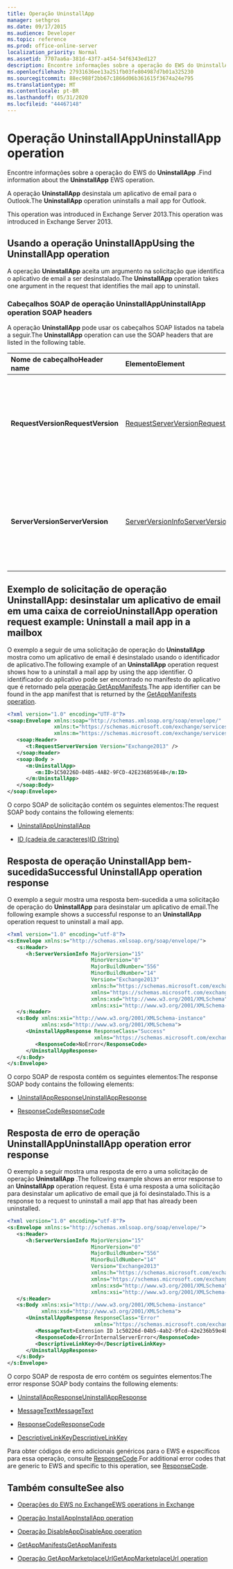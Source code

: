 ```yaml
---
title: Operação UninstallApp
manager: sethgros
ms.date: 09/17/2015
ms.audience: Developer
ms.topic: reference
ms.prod: office-online-server
localization_priority: Normal
ms.assetid: 7707aa6a-381d-43f7-a454-54f6343ed127
description: Encontre informações sobre a operação do EWS do UninstallApp.
ms.openlocfilehash: 27931636ee13a251fb03fe804987d7b01a325230
ms.sourcegitcommit: 88ec988f2bb67c1866d06b361615f3674a24e795
ms.translationtype: MT
ms.contentlocale: pt-BR
ms.lasthandoff: 05/31/2020
ms.locfileid: "44467148"
---
```

# <a name="uninstallapp-operation"></a><span data-ttu-id="a19cf-103">Operação UninstallApp</span><span class="sxs-lookup"><span data-stu-id="a19cf-103">UninstallApp operation</span></span>

<span data-ttu-id="a19cf-104">Encontre informações sobre a operação do EWS do **UninstallApp** .</span><span class="sxs-lookup"><span data-stu-id="a19cf-104">Find information about the **UninstallApp** EWS operation.</span></span> 
  
<span data-ttu-id="a19cf-105">A operação **UninstallApp** desinstala um aplicativo de email para o Outlook.</span><span class="sxs-lookup"><span data-stu-id="a19cf-105">The **UninstallApp** operation uninstalls a mail app for Outlook.</span></span> 
  
<span data-ttu-id="a19cf-106">This operation was introduced in Exchange Server 2013.</span><span class="sxs-lookup"><span data-stu-id="a19cf-106">This operation was introduced in Exchange Server 2013.</span></span>
  
## <a name="using-the-uninstallapp-operation"></a><span data-ttu-id="a19cf-107">Usando a operação UninstallApp</span><span class="sxs-lookup"><span data-stu-id="a19cf-107">Using the UninstallApp operation</span></span>

<span data-ttu-id="a19cf-108">A operação **UninstallApp** aceita um argumento na solicitação que identifica o aplicativo de email a ser desinstalado.</span><span class="sxs-lookup"><span data-stu-id="a19cf-108">The **UninstallApp** operation takes one argument in the request that identifies the mail app to uninstall.</span></span> 
  
### <a name="uninstallapp-operation-soap-headers"></a><span data-ttu-id="a19cf-109">Cabeçalhos SOAP de operação UninstallApp</span><span class="sxs-lookup"><span data-stu-id="a19cf-109">UninstallApp operation SOAP headers</span></span>

<span data-ttu-id="a19cf-110">A operação **UninstallApp** pode usar os cabeçalhos SOAP listados na tabela a seguir.</span><span class="sxs-lookup"><span data-stu-id="a19cf-110">The **UninstallApp** operation can use the SOAP headers that are listed in the following table.</span></span> 
  
|<span data-ttu-id="a19cf-111">**Nome de cabeçalho**</span><span class="sxs-lookup"><span data-stu-id="a19cf-111">**Header name**</span></span>|<span data-ttu-id="a19cf-112">**Elemento**</span><span class="sxs-lookup"><span data-stu-id="a19cf-112">**Element**</span></span>|<span data-ttu-id="a19cf-113">**Descrição**</span><span class="sxs-lookup"><span data-stu-id="a19cf-113">**Description**</span></span>|
|:-----|:-----|:-----|
|<span data-ttu-id="a19cf-114">**RequestVersion**</span><span class="sxs-lookup"><span data-stu-id="a19cf-114">**RequestVersion**</span></span> <br/> |[<span data-ttu-id="a19cf-115">RequestServerVersion</span><span class="sxs-lookup"><span data-stu-id="a19cf-115">RequestServerVersion</span></span>](requestserverversion.md) <br/> |<span data-ttu-id="a19cf-116">Identifica a versão do esquema para a solicitação de operação.</span><span class="sxs-lookup"><span data-stu-id="a19cf-116">Identifies the schema version for the operation request.</span></span> <span data-ttu-id="a19cf-117">Este cabeçalho é aplicável a uma solicitação.</span><span class="sxs-lookup"><span data-stu-id="a19cf-117">This header is applicable to a request.</span></span>  <br/> |
|<span data-ttu-id="a19cf-118">**ServerVersion**</span><span class="sxs-lookup"><span data-stu-id="a19cf-118">**ServerVersion**</span></span> <br/> |[<span data-ttu-id="a19cf-119">ServerVersionInfo</span><span class="sxs-lookup"><span data-stu-id="a19cf-119">ServerVersionInfo</span></span>](serverversioninfo.md) <br/> |<span data-ttu-id="a19cf-120">Identifica a versão do servidor que respondeu à solicitação.</span><span class="sxs-lookup"><span data-stu-id="a19cf-120">Identifies the version of the server that responded to the request.</span></span> <span data-ttu-id="a19cf-121">Este cabeçalho é aplicável a uma resposta.</span><span class="sxs-lookup"><span data-stu-id="a19cf-121">This header is applicable to a response.</span></span>  <br/> |
   
## <a name="uninstallapp-operation-request-example-uninstall-a-mail-app-in-a-mailbox"></a><span data-ttu-id="a19cf-122">Exemplo de solicitação de operação UninstallApp: desinstalar um aplicativo de email em uma caixa de correio</span><span class="sxs-lookup"><span data-stu-id="a19cf-122">UninstallApp operation request example: Uninstall a mail app in a mailbox</span></span>

<span data-ttu-id="a19cf-123">O exemplo a seguir de uma solicitação de operação do **UninstallApp** mostra como um aplicativo de email é desinstalado usando o identificador de aplicativo.</span><span class="sxs-lookup"><span data-stu-id="a19cf-123">The following example of an **UninstallApp** operation request shows how to a uninstall a mail app by using the app identifier.</span></span> <span data-ttu-id="a19cf-124">O identificador do aplicativo pode ser encontrado no manifesto do aplicativo que é retornado pela [operação GetAppManifests](getappmanifests-operation.md).</span><span class="sxs-lookup"><span data-stu-id="a19cf-124">The app identifier can be found in the app manifest that is returned by the [GetAppManifests operation](getappmanifests-operation.md).</span></span>
  
```XML
<?xml version="1.0" encoding="UTF-8"?>
<soap:Envelope xmlns:soap="http://schemas.xmlsoap.org/soap/envelope/"
               xmlns:t="https://schemas.microsoft.com/exchange/services/2006/types"
               xmlns:m="https://schemas.microsoft.com/exchange/services/2006/messages">
   <soap:Header>
      <t:RequestServerVersion Version="Exchange2013" />
   </soap:Header>
   <soap:Body >
      <m:UninstallApp>
         <m:ID>1C50226D-04B5-4AB2-9FCD-42E236B59E4B</m:ID>
      </m:UninstallApp>
   </soap:Body>
</soap:Envelope>
```

<span data-ttu-id="a19cf-125">O corpo SOAP de solicitação contém os seguintes elementos:</span><span class="sxs-lookup"><span data-stu-id="a19cf-125">The request SOAP body contains the following elements:</span></span>
  
- [<span data-ttu-id="a19cf-126">UninstallApp</span><span class="sxs-lookup"><span data-stu-id="a19cf-126">UninstallApp</span></span>](uninstallapp.md)
    
- [<span data-ttu-id="a19cf-127">ID (cadeia de caracteres)</span><span class="sxs-lookup"><span data-stu-id="a19cf-127">ID (String)</span></span>](id-string.md)
    
## <a name="successful-uninstallapp-operation-response"></a><span data-ttu-id="a19cf-128">Resposta de operação UninstallApp bem-sucedida</span><span class="sxs-lookup"><span data-stu-id="a19cf-128">Successful UninstallApp operation response</span></span>

<span data-ttu-id="a19cf-129">O exemplo a seguir mostra uma resposta bem-sucedida a uma solicitação de operação do **UninstallApp** para desinstalar um aplicativo de email.</span><span class="sxs-lookup"><span data-stu-id="a19cf-129">The following example shows a successful response to an **UninstallApp** operation request to uninstall a mail app.</span></span> 
  
```XML
<?xml version="1.0" encoding="utf-8"?>
<s:Envelope xmlns:s="http://schemas.xmlsoap.org/soap/envelope/">
   <s:Header>
      <h:ServerVersionInfo MajorVersion="15" 
                           MinorVersion="0" 
                           MajorBuildNumber="556" 
                           MinorBuildNumber="14" 
                           Version="Exchange2013" 
                           xmlns:h="https://schemas.microsoft.com/exchange/services/2006/types" 
                           xmlns="https://schemas.microsoft.com/exchange/services/2006/types" 
                           xmlns:xsd="http://www.w3.org/2001/XMLSchema" 
                           xmlns:xsi="http://www.w3.org/2001/XMLSchema-instance"/>
   </s:Header>
   <s:Body xmlns:xsi="http://www.w3.org/2001/XMLSchema-instance" 
           xmlns:xsd="http://www.w3.org/2001/XMLSchema">
      <UninstallAppResponse ResponseClass="Success" 
                            xmlns="https://schemas.microsoft.com/exchange/services/2006/messages">
         <ResponseCode>NoError</ResponseCode>
      </UninstallAppResponse>
   </s:Body>
</s:Envelope>
```

<span data-ttu-id="a19cf-130">O corpo SOAP de resposta contém os seguintes elementos:</span><span class="sxs-lookup"><span data-stu-id="a19cf-130">The response SOAP body contains the following elements:</span></span>
  
- [<span data-ttu-id="a19cf-131">UninstallAppResponse</span><span class="sxs-lookup"><span data-stu-id="a19cf-131">UninstallAppResponse</span></span>](uninstallappresponse.md)
    
- [<span data-ttu-id="a19cf-132">ResponseCode</span><span class="sxs-lookup"><span data-stu-id="a19cf-132">ResponseCode</span></span>](responsecode.md)
    
## <a name="uninstallapp-operation-error-response"></a><span data-ttu-id="a19cf-133">Resposta de erro de operação UninstallApp</span><span class="sxs-lookup"><span data-stu-id="a19cf-133">UninstallApp operation error response</span></span>

<span data-ttu-id="a19cf-134">O exemplo a seguir mostra uma resposta de erro a uma solicitação de operação **UninstallApp** .</span><span class="sxs-lookup"><span data-stu-id="a19cf-134">The following example shows an error response to an **UninstallApp** operation request.</span></span> <span data-ttu-id="a19cf-135">Esta é uma resposta a uma solicitação para desinstalar um aplicativo de email que já foi desinstalado.</span><span class="sxs-lookup"><span data-stu-id="a19cf-135">This is a response to a request to uninstall a mail app that has already been uninstalled.</span></span> 
  
```XML
<?xml version="1.0" encoding="utf-8"?>
<s:Envelope xmlns:s="http://schemas.xmlsoap.org/soap/envelope/">
   <s:Header>
      <h:ServerVersionInfo MajorVersion="15" 
                           MinorVersion="0" 
                           MajorBuildNumber="556" 
                           MinorBuildNumber="14" 
                           Version="Exchange2013" 
                           xmlns:h="https://schemas.microsoft.com/exchange/services/2006/types" 
                           xmlns="https://schemas.microsoft.com/exchange/services/2006/types" 
                           xmlns:xsd="http://www.w3.org/2001/XMLSchema" 
                           xmlns:xsi="http://www.w3.org/2001/XMLSchema-instance"/>
   </s:Header>
   <s:Body xmlns:xsi="http://www.w3.org/2001/XMLSchema-instance" 
           xmlns:xsd="http://www.w3.org/2001/XMLSchema">
      <UninstallAppResponse ResponseClass="Error" 
                            xmlns="https://schemas.microsoft.com/exchange/services/2006/messages">
         <MessageText>Extension ID 1c50226d-04b5-4ab2-9fcd-42e236b59e4b can't be found.</MessageText>
         <ResponseCode>ErrorInternalServerError</ResponseCode>
         <DescriptiveLinkKey>0</DescriptiveLinkKey>
      </UninstallAppResponse>
   </s:Body>
</s:Envelope>
```

<span data-ttu-id="a19cf-136">O corpo SOAP de resposta de erro contém os seguintes elementos:</span><span class="sxs-lookup"><span data-stu-id="a19cf-136">The error response SOAP body contains the following elements:</span></span>
  
- [<span data-ttu-id="a19cf-137">UninstallAppResponse</span><span class="sxs-lookup"><span data-stu-id="a19cf-137">UninstallAppResponse</span></span>](uninstallappresponse.md)
    
- [<span data-ttu-id="a19cf-138">MessageText</span><span class="sxs-lookup"><span data-stu-id="a19cf-138">MessageText</span></span>](messagetext.md)
    
- [<span data-ttu-id="a19cf-139">ResponseCode</span><span class="sxs-lookup"><span data-stu-id="a19cf-139">ResponseCode</span></span>](responsecode.md)
    
- [<span data-ttu-id="a19cf-140">DescriptiveLinkKey</span><span class="sxs-lookup"><span data-stu-id="a19cf-140">DescriptiveLinkKey</span></span>](descriptivelinkkey.md)
    
<span data-ttu-id="a19cf-141">Para obter códigos de erro adicionais genéricos para o EWS e específicos para essa operação, consulte [ResponseCode](responsecode.md).</span><span class="sxs-lookup"><span data-stu-id="a19cf-141">For additional error codes that are generic to EWS and specific to this operation, see [ResponseCode](responsecode.md).</span></span>
  
## <a name="see-also"></a><span data-ttu-id="a19cf-142">Também consulte</span><span class="sxs-lookup"><span data-stu-id="a19cf-142">See also</span></span>

- [<span data-ttu-id="a19cf-143">Operações do EWS no Exchange</span><span class="sxs-lookup"><span data-stu-id="a19cf-143">EWS operations in Exchange</span></span>](ews-operations-in-exchange.md)
    
- [<span data-ttu-id="a19cf-144">Operação InstallApp</span><span class="sxs-lookup"><span data-stu-id="a19cf-144">InstallApp operation</span></span>](installapp-operation.md)
    
- [<span data-ttu-id="a19cf-145">Operação DisableApp</span><span class="sxs-lookup"><span data-stu-id="a19cf-145">DisableApp operation</span></span>](disableapp-operation.md)
    
- [<span data-ttu-id="a19cf-146">GetAppManifests</span><span class="sxs-lookup"><span data-stu-id="a19cf-146">GetAppManifests</span></span>](getappmanifests.md)
    
- [<span data-ttu-id="a19cf-147">Operação GetAppMarketplaceUrl</span><span class="sxs-lookup"><span data-stu-id="a19cf-147">GetAppMarketplaceUrl operation</span></span>](getappmarketplaceurl-operation.md)
    


